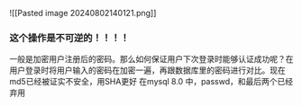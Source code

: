  ![[Pasted image 20240802140121.png]]
 ### 这个操作是不可逆的！！！！

一般是加密用户注册后的密码。那么如何保证用户下次登录时能够认证成功呢？在用户登录时将用户输入的密码在加密一遍，再跟数据库里的密码进行对比。现在md5已经被证实不安全，用SHA更好
在mysql 8.0 中，passwd，和最后两个已经弃用
